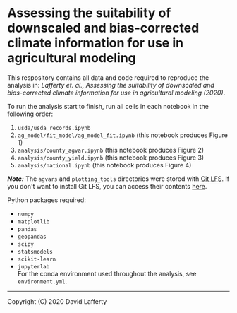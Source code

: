 # Assessing the suitability of downscaled and bias-corrected climate information for use in agricultural modeling

This respository contains all data and code required to reproduce the analysis in:
*Lafferty et. al., Assessing the suitability of downscaled and bias-corrected climate information for use in agricultural modeling (2020)*.

To run the analysis start to finish, run all cells in each notebook in the following order:
1. `usda/usda_records.ipynb`
2. `ag_model/fit_model/ag_model_fit.ipynb` (this notebook produces Figure 1)
3. `analysis/county_agvar.ipynb` (this notebook produces Figure 2)
4. `analysis/county_yield.ipynb` (this notebook produces Figure 3)
5. `analysis/national.ipynb` (this notebook produces Figure 4)

***Note:*** The `agvars` and `plotting_tools` directories were stored with [Git LFS](https://git-lfs.github.com). If you don't want to install Git LFS, you can access their contents [here](https://uillinoisedu-my.sharepoint.com/:f:/g/personal/davidcl2_illinois_edu/EgrWzY0BfhpFrUhqRmLFUXEBwHk84o_eWusCtMqyfsGJww?e=G9ofNy).

Python packages required:
- `numpy`
- `matplotlib`
- `pandas`
- `geopandas`
- `scipy`
- `statsmodels`
- `scikit-learn`
- `jupyterlab`<br />
For the conda environment used throughout the analysis, see `environment.yml`.<br />
---
Copyright (C) 2020 David Lafferty
